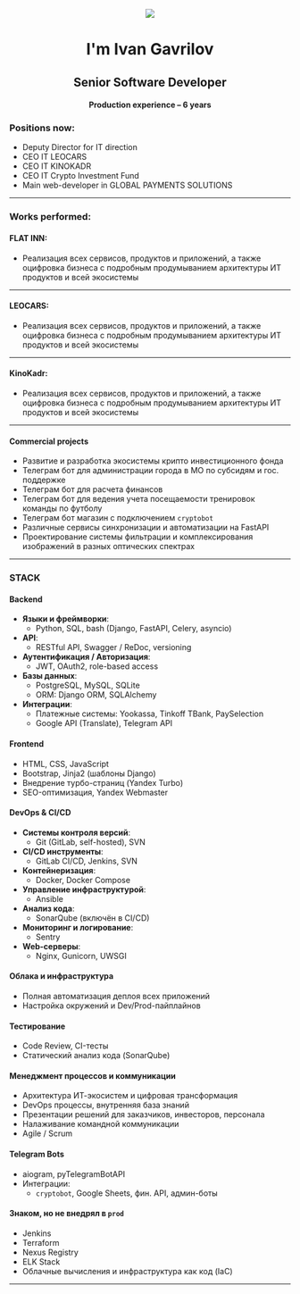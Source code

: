<p align="center">
  <img src="https://leocars-rental.ru/static/general/logo/developer.svg"
</p>
<h1 align="center">I'm Ivan Gavrilov</h1>
<h2 align="center">Senior Software Developer</h2>
<h4 align="center">Production experience – 6 years</h4>
  
### Positions now:
- Deputy Director for IT direction
- CEO IT LEOCARS
- CEO IT KINOKADR
- CEO IT Crypto Investment Fund
- Main web-developer in  GLOBAL PAYMENTS SOLUTIONS
---
  
### Works performed:
#### **FLAT INN**:
- Реализация всех сервисов, продуктов и приложений, а также оцифровка бизнеса с подробным продумыванием архитектуры ИТ продуктов и всей экосистемы

---
#### **LEOCARS**:
- Реализация всех сервисов, продуктов и приложений, а также оцифровка бизнеса с подробным продумыванием архитектуры ИТ продуктов и всей экосистемы

---
#### **KinoKadr**:
- Реализация всех сервисов, продуктов и приложений, а также оцифровка бизнеса с подробным продумыванием архитектуры ИТ продуктов и всей экосистемы

---
#### **Commercial projects**
- Развитие и разработка экосистемы крипто инвестиционного фонда
- Телеграм бот для администрации города в МО по субсидям и гос. поддержке
- Телеграм бот для расчета финансов
- Телеграм бот для ведения учета посещаемости тренировок команды по футболу
- Телеграм бот магазин с подключением `cryptobot`
- Различные сервисы синхронизации и автоматизации на FastAPI
- Проектирование системы фильтрации и комплексирования изображений в разных оптических спектрах

---
### STACK
#### Backend
- **Языки и фреймворки**:
	- Python, SQL, bash (Django, FastAPI, Celery, asyncio)
- **API**:
	- RESTful API, Swagger / ReDoc, versioning
- **Аутентификация / Авторизация**:
	- JWT, OAuth2, role-based access
- **Базы данных**:
	- PostgreSQL, MySQL, SQLite
	- ORM: Django ORM, SQLAlchemy
- **Интеграции**:
	- Платежные системы: Yookassa, Tinkoff TBank, PaySelection
	- Google API (Translate), Telegram API
####  Frontend
- HTML, CSS, JavaScript
- Bootstrap, Jinja2 (шаблоны Django)
- Внедрение турбо-страниц (Yandex Turbo)
- SEO-оптимизация, Yandex Webmaster
#### DevOps & CI/CD
- **Системы контроля версий**:
	- Git (GitLab, self-hosted), SVN
- **CI/CD инструменты**:
	- GitLab CI/CD, Jenkins, SVN
- **Контейнеризация**:
	- Docker, Docker Compose
- **Управление инфраструктурой**:
	- Ansible
- **Анализ кода**:
	- SonarQube (включён в CI/CD)
- **Мониторинг и логирование**:
	- Sentry
- **Web-серверы**:
	- Nginx, Gunicorn, UWSGI
#### Облака и инфраструктура
- Полная автоматизация деплоя всех приложений
- Настройка окружений и Dev/Prod-пайплайнов
#### Тестирование
- Code Review, CI-тесты
- Статический анализ кода (SonarQube)
#### Менеджмент процессов и коммуникации
- Архитектура ИТ-экосистем и цифровая трансформация
- DevOps процессы, внутренняя база знаний
- Презентации решений для заказчиков, инвесторов, персонала
- Налаживание командной коммуникации
- Agile / Scrum
#### Telegram Bots
- aiogram, pyTelegramBotAPI
- Интеграции:
	- `cryptobot`, Google Sheets, фин. API, админ-боты
#### Знаком, но не внедрял в `prod`
- Jenkins
- Terraform
- Nexus Registry
- ELK Stack
- Облачные вычисления и инфраструктура как код (IaC)

---
